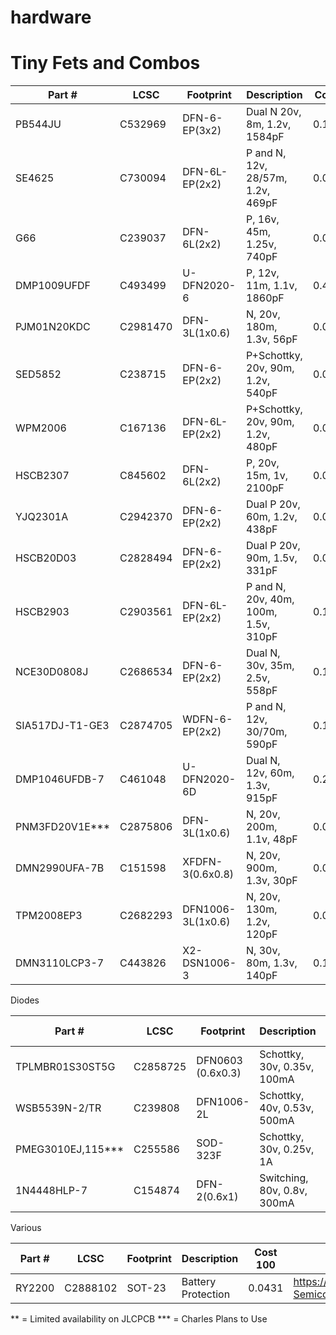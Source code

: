 # hardware

# Tiny Fets and Combos

|Part #|LCSC|Footprint|Description|Cost 100|Datasheet|
|--|--|--|--|--|--|
|PB544JU|C532969|DFN-6-EP(3x2)|Dual N 20v, 8m, 1.2v, 1584pF|0.1376|https://datasheet.lcsc.com/lcsc/2005181005_NIKO-Semicon-PB544JU_C532969.pdf|
|SE4625|C730094|DFN-6L-EP(2x2)|P and N, 12v, 28/57m, 1.2v, 469pF|0.0508|https://datasheet.lcsc.com/lcsc/2008291435_SINO-IC-SE4625_C730094.pdf|
|G66|C239037|DFN-6L(2x2)|P, 16v, 45m, 1.25v, 740pF|0.0499|https://datasheet.lcsc.com/lcsc/1809251724_GOFORD-G66_C239037.pdf|
|DMP1009UFDF|C493499|U-DFN2020-6|P, 12v, 11m, 1.1v, 1860pF|0.4530|https://datasheet.lcsc.com/lcsc/2003091237_Diodes-Incorporated-DMP1009UFDF-7_C493499.pdf|
|PJM01N20KDC|C2981470|DFN-3L(1x0.6)|N, 20v, 180m, 1.3v, 56pF|0.0259**|https://datasheet.lcsc.com/lcsc/2203092030_PJSEMI-PJM01N20KDC_C2981470.pdf|
|SED5852|C238715|DFN-6-EP(2x2)|P+Schottky, 20v, 90m, 1.2v, 540pF|0.0250|https://datasheet.lcsc.com/lcsc/2208251800_SINO-IC-SED5852_C238715.pdf|
|WPM2006|C167136|DFN-6L-EP(2x2)|P+Schottky, 20v, 90m, 1.2v, 480pF|0.0579|https://datasheet.lcsc.com/lcsc/1808311525_WILLSEMI-Will-Semicon-WPM2006-6-TR_C167136.pdf|
|HSCB2307|C845602|DFN-6L(2x2)|P, 20v, 15m, 1v, 2100pF|0.0789|https://datasheet.lcsc.com/lcsc/2010160905_HUASHUO-HSCB2307_C845602.pdf|
|YJQ2301A|C2942370|DFN-6-EP(2x2)|Dual P 20v, 60m, 1.2v, 438pF|0.0872**|https://datasheet.lcsc.com/lcsc/2206101730_Yangzhou-Yangjie-Elec-Tech-YJQ2301A_C2942370.pdf|
|HSCB20D03|C2828494|DFN-6-EP(2x2)|Dual P 20v, 90m, 1.5v, 331pF|0.0927|https://datasheet.lcsc.com/lcsc/2105241828_HUASHUO-HSCB20D03_C2828494.pdf|
|HSCB2903|C2903561|DFN-6L-EP(2x2)|P and N, 20v, 40m, 100m, 1.5v, 310pF|0.1273|https://datasheet.lcsc.com/lcsc/2110221630_HUASHUO-HSCB2903_C2903561.pdf|
|NCE30D0808J|C2686534|DFN-6-EP(2x2)|Dual N, 30v, 35m, 2.5v, 558pF|0.1729|https://datasheet.lcsc.com/lcsc/2103121415_Wuxi-NCE-Power-Semiconductor-NCE30D0808J_C2686534.pdf|
|SIA517DJ-T1-GE3|C2874705|WDFN-6-EP(2x2)|P and N, 12v, 30/70m, 590pF|0.1764|https://datasheet.lcsc.com/lcsc/2108150330_JSMSEMI-SIA517DJ-T1-GE3_C2874705.pdf|
|DMP1046UFDB-7|C461048|U-DFN2020-6D|Dual N, 12v, 60m, 1.3v, 915pF|0.20|https://datasheet.lcsc.com/lcsc/1912111437_Diodes-Incorporated-DMP1046UFDB-7_C461048.pdf|
|PNM3FD20V1E***|C2875806|DFN-3L(1x0.6)|N, 20v, 200m, 1.1v, 48pF|0.0256|https://datasheet.lcsc.com/lcsc/2108150430_Shanghai-Prisemi-Elec-PNM3FD20V1E_C2875806.pdf|
|DMN2990UFA-7B|C151598|XFDFN-3(0.6x0.8)|N, 20v, 900m, 1.3v, 30pF|0.0544|https://datasheet.lcsc.com/lcsc/1804250226_Diodes-Incorporated-DMN2990UFA-7B_C151598.pdf|
|TPM2008EP3|C2682293|DFN1006-3L(1x0.6)|N, 20v, 130m, 1.2v, 120pF|0.0278|https://datasheet.lcsc.com/lcsc/2108132030_TECH-PUBLIC-TPM2008EP3_C2682293.pdf|
|DMN3110LCP3-7|C443826|X2-DSN1006-3|N, 30v, 80m, 1.3v, 140pF|0.1775|https://datasheet.lcsc.com/lcsc/1912111437_Diodes-Incorporated-DMN3110LCP3-7_C443826.pdf|

Diodes

|Part #|LCSC|Footprint|Description|Cost 100|Datasheet|
|--|--|--|--|--|--|
|TPLMBR01S30ST5G|C2858725|DFN0603 (0.6x0.3)|Schottky, 30v, 0.35v, 100mA|0.0231|https://datasheet.lcsc.com/lcsc/2108150230_TECH-PUBLIC-TPLMBR01S30ST5G_C2858725.pdf|
|WSB5539N-2/TR|C239808|DFN1006-2L|Schottky, 40v, 0.53v, 500mA|0.0569|https://datasheet.lcsc.com/lcsc/1808311538_WILLSEMI-Will-Semicon-WSB5539N-2-TR_C239808.pdf|
|PMEG3010EJ,115***|C255586|SOD-323F|Schottky, 30v, 0.25v, 1A|0.1470|https://datasheet.lcsc.com/lcsc/1810231722_Nexperia-PMEG3010EJ-115_C255586.pdf|
|1N4448HLP-7|C154874|DFN-2(0.6x1)|Switching, 80v, 0.8v, 300mA|0.0232|https://datasheet.lcsc.com/lcsc/1912111437_Diodes-Incorporated-1N4448HLP-7_C154874.pdf|

Various

|Part #|LCSC|Footprint|Description|Cost 100|Datasheet|
|--|--|--|--|--|--|
|RY2200|C2888102|SOT-23|Battery Protection|0.0431|https://datasheet.lcsc.com/lcsc/2108251630_RYCHIP-Semiconductor-Inc--RY2200_C2888102.pdf|


** = Limited availability on JLCPCB
*** = Charles Plans to Use

